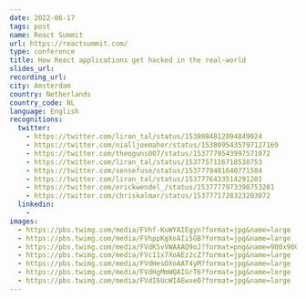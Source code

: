 ```yaml
---
date: 2022-06-17
tags: post
name: React Summit
url: https://reactsummit.com/
type: conference
title: How React applications get hacked in the real-world
slides_url:
recording_url:
city: Amsterdam
country: Netherlands
country_code: NL
language: English
recognitions:
  twitter:
    - https://twitter.com/liran_tal/status/1538084812094849024
    - https://twitter.com/nialljoemaher/status/1538095435797127169
    - https://twitter.com/theoguns007/status/1537779543997571072
    - https://twitter.com/liran_tal/status/1537757116718538753
    - https://twitter.com/sensefuse/status/1537779481640771584
    - https://twitter.com/liran_tal/status/1537776433514291201
    - https://twitter.com/erickwendel_/status/1537777973398753281
    - https://twitter.com/chriskalmar/status/1537771728323203072
  linkedin:
    - 
images:
  - https://pbs.twimg.com/media/FVhf-KuWYAIEgyn?format=jpg&name=large
  - https://pbs.twimg.com/media/FVhppKgXoAIi5GB?format=jpg&name=large
  - https://pbs.twimg.com/media/FVdKSvVWAAAQ9oJ?format=png&name=900x900
  - https://pbs.twimg.com/media/FVc11x7XoAEz2cZ?format=jpg&name=large
  - https://pbs.twimg.com/media/FVdHesOXoAAT4yM?format=jpg&name=large
  - https://pbs.twimg.com/media/FVdHgMmWQAIGrT6?format=jpg&name=large
  - https://pbs.twimg.com/media/FVdI6UcWIAEwxeO?format=jpg&name=large
---
```

